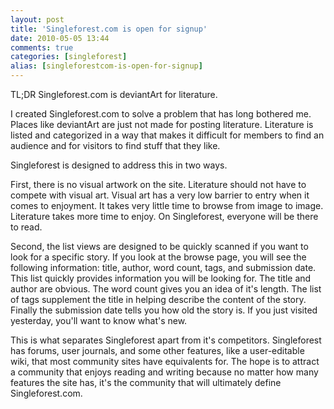 ```yaml
---
layout: post
title: 'Singleforest.com is open for signup'
date: 2010-05-05 13:44
comments: true
categories: [singleforest]
alias: [singleforestcom-is-open-for-signup]
---
```

TL;DR Singleforest.com is deviantArt for literature. 

I created Singleforest.com to solve a problem that has long bothered me. Places like deviantArt are just not made for posting literature. Literature is listed and categorized in a way that makes it difficult for members to find an audience and for visitors to find stuff that they like. 

Singleforest is designed to address this in two ways. 

First, there is no visual artwork on the site. Literature should not have to compete with visual art. Visual art has a very low barrier to entry when it comes to enjoyment. It takes very little time to browse from image to image. Literature takes more time to enjoy. On Singleforest, everyone will be there to read.

Second, the list views are designed to be quickly scanned if you want to look for a specific story. If you look at the browse page, you will see the following information: title, author, word count, tags, and submission date. This list quickly provides information you will be looking for. The title and author are obvious. The word count gives you an idea of it's length. The list of tags supplement the title in helping describe the content of the story. Finally the submission date tells you how old the story is. If you just visited yesterday, you'll want to know what's new. 

This is what separates Singleforest apart from it's competitors. Singleforest has forums, user journals, and some other features, like a user-editable wiki, that most community sites have equivalents for. The hope is to attract a community that enjoys reading and writing because no matter how many features the site has, it's the community that will ultimately define Singleforest.com.